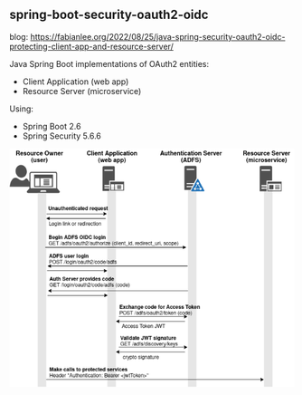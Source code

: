 ## spring-boot-security-oauth2-oidc

blog: https://fabianlee.org/2022/08/25/java-spring-security-oauth2-oidc-protecting-client-app-and-resource-server/

Java Spring Boot implementations of OAuth2 entities:

* Client Application (web app)
* Resource Server (microservice)

Using:

* Spring Boot 2.6
* Spring Security 5.6.6

![OAuth2 Entities](https://github.com/fabianlee/spring-boot-security-oauth2-oidc/raw/main/diagrams/oauth2-entities.drawio.png)


